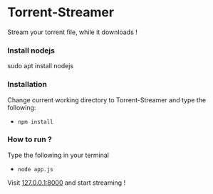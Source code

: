 # Torrent-Streamer
Stream your torrent file, while it downloads !

### Install nodejs
sudo apt install nodejs

### Installation
Change current working directory to Torrent-Streamer and type the following:
+ `npm install`

### How to run ?
Type the following in your terminal
+ `node app.js`

Visit [127.0.0.1:8000](http://127.0.0.1:8000) and start streaming !
